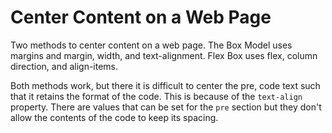 # Center Content on a Web Page

Two methods to center content on a web page.  The Box Model uses margins and margin, width, and text-alignment.  Flex Box uses flex, column direction, and align-items.

Both methods work, but there it is difficult to center the pre, code text such that it retains the format of the code.  This is because of the `text-align` property.  There are values that can be set for the `pre` section but they don't allow the contents of the code to keep its spacing. 